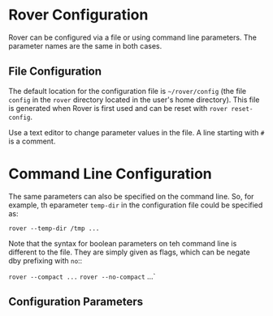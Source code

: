 
# Rover Configuration

Rover can be configured via a file or using command line parameters.
The parameter names are the same in both cases.

## File Configuration

The default location for the configuration file is `~/rover/config`
(the file `config` in the `rover` directory located in the user's home
directory).  This file is generated when Rover is first used and can
be reset with `rover reset-config`.

Use a text editor to change parameter values in the file.  A line
starting with `#` is a comment.

# Command Line Configuration

The same parameters can also be specified on the command line.  So,
for example, th eparameter `temp-dir` in the configuration file could
be specified as:

  `rover --temp-dir /tmp ...`

Note that the syntax for boolean parameters on teh command line is
different to the file.  They are simply given as flags, which can be
negate dby prefixing with `no`::

  `rover --compact ...`
  `rover --no-compact` ...`

## Configuration Parameters

